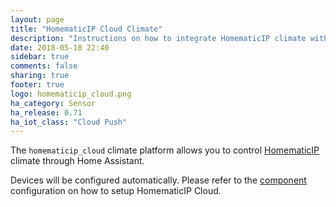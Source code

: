 ```yaml
---
layout: page
title: "HomematicIP Cloud Climate"
description: "Instructions on how to integrate HomematicIP climate within Home Assistant."
date: 2018-05-18 22:40
sidebar: true
comments: false
sharing: true
footer: true
logo: homematicip_cloud.png
ha_category: Sensor
ha_release: 0.71
ha_iot_class: "Cloud Push"
---
```


The `homematicip_cloud` climate platform allows you to control
[HomematicIP](https://www.homematic-ip.com) climate through Home Assistant.

Devices will be configured automatically. Please refer to the
[component](/components/homematicip_cloud/) configuration on how to setup
HomematicIP Cloud.
